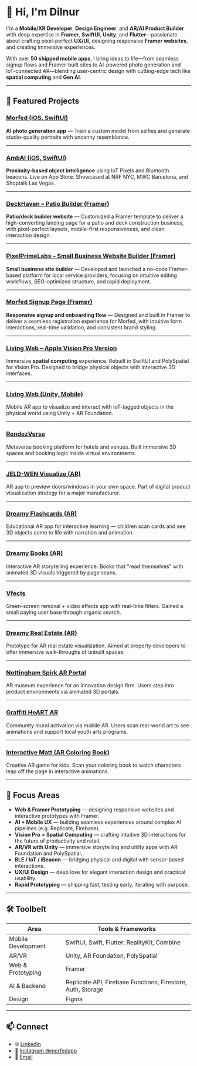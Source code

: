 # 👋 Hi, I'm Dilnur

I'm a **Mobile/XR Developer**, **Design Engineer**, and **AR/AI Product Builder** with deep expertise in **Framer**, **SwiftUI**, **Unity**, and **Flutter**—passionate about crafting pixel-perfect **UX/UI**, designing responsive **Framer websites**, and creating immersive experiences.

With over **50 shipped mobile apps**, I bring ideas to life—from seamless signup flows and Framer-built sites to AI-powered photo generation and IoT-connected AR—blending user-centric design with cutting-edge tech like **spatial computing** and **Gen AI**.

---


## 🚀 Featured Projects

### [Morfed (iOS, SwiftUI)](https://www.instagram.com/morfedapp)
**AI photo generation app** — Train a custom model from selfies and generate studio-quality portraits with uncanny resemblance.

---

### [AmbAI (iOS, SwiftUI)](https://apps.apple.com/us/app/ambai/id6736535568)
**Proximity-based object intelligence** using IoT Pixels and Bluetooth beacons. Live on App Store. Showcased at NRF NYC, MWC Barcelona, and Shoptalk Las Vegas.

---

### [DeckHaven – Patio Builder (Framer)](https://deckhaven.framer.website/)
**Patio/deck builder website** — Customized a Framer template to deliver a high-converting landing page for a patio and deck construction business, with pixel-perfect layouts, mobile-first responsiveness, and clean interaction design.

---

### [PixelPrimeLabs – Small Business Website Builder (Framer)](https://pixelprimelabs.com/)
**Small business site builder** — Developed and launched a no-code Framer-based platform for local service providers, focusing on intuitive editing workflows, SEO-optimized structure, and rapid deployment.

---

### [Morfed Signup Page (Framer)](https://www.morfed.app/)
**Responsive signup and onboarding flow** — Designed and built in Framer to deliver a seamless registration experience for Morfed, with intuitive form interactions, real-time validation, and consistent brand styling.

---

### [Living Web – Apple Vision Pro Version](https://www.linkedin.com/posts/wiliot_futureofretail-iot-innovation-activity-7188552765936226304-gwAz/)
Immersive **spatial computing** experience. Rebuilt in SwiftUI and PolySpatial for Vision Pro. Designed to bridge physical objects with interactive 3D interfaces.

---

### [Living Web (Unity, Mobile)](https://youtube.com/shorts/odj0cFzYHdU?si=PB2_I6BCz3PxOyki)
Mobile AR app to visualize and interact with IoT-tagged objects in the physical world using Unity + AR Foundation.

---

### [RendezVerse](https://x.com/rendezverseai/status/1597168309866180609)
Metaverse booking platform for hotels and venues. Built immersive 3D spaces and booking logic inside virtual environments.

---

### [JELD-WEN Visualize (AR)](https://youtu.be/2KllAdpLMqg?si=mFt3r3l7DQWBtNTk)
AR app to preview doors/windows in your own space. Part of digital product visualization strategy for a major manufacturer.

---

### [Dreamy Flashcards (AR)](https://youtu.be/g0ftDt3evX0)
Educational AR app for interactive learning — children scan cards and see 3D objects come to life with narration and animation.

---

### [Dreamy Books (AR)](https://youtu.be/suvqC6HugNo)
Interactive AR storytelling experience. Books that "read themselves" with animated 3D visuals triggered by page scans.

---

### [Vfects](https://youtu.be/TSyjn_qU8qk?si=yonajT4-d3g9aoVg)
Green-screen removal + video effects app with real-time filters. Gained a small paying user base through organic search.

---

### [Dreamy Real Estate (AR)](https://youtu.be/gF1Y1ifEUZ4)
Prototype for AR real estate visualization. Aimed at property developers to offer immersive walk-throughs of unbuilt spaces.

---

### [Nottingham Spirk AR Portal](https://youtu.be/1p9b79Z5qMU?si=CU_Yt7LVUf_MKcVl)
AR museum experience for an innovation design firm. Users step into product environments via animated 3D portals.

---

### [Graffiti HeART AR](https://youtu.be/Oh2tg-y_QqY?si=uyL_KF0euuPAciiL)
Community mural activation via mobile AR. Users scan real-world art to see animations and support local youth arts programs.

---

### [Interactive Matt (AR Coloring Book)](https://youtu.be/3Gm7ckTyBkc?si=142naZLkfYolaPRI)
Creative AR game for kids. Scan your coloring book to watch characters leap off the page in interactive animations.

---

## 🎯 Focus Areas

- **Web & Framer Prototyping** — designing responsive websites and interactive prototypes with Framer.  
- **AI + Mobile UX** — building seamless experiences around complex AI pipelines (e.g. Replicate, Firebase).  
- **Vision Pro + Spatial Computing** — crafting intuitive 3D interactions for the future of productivity and retail.  
- **AR/VR with Unity** — immersive storytelling and utility apps with AR Foundation and PolySpatial.  
- **BLE / IoT / iBeacon** — bridging physical and digital with sensor-based interactions.  
- **UX/UI Design** — deep love for elegant interaction design and practical usability.  
- **Rapid Prototyping** — shipping fast, testing early, iterating with purpose.  

---

## 🛠️ Toolbelt

| Area                | Tools & Frameworks                                             |
|---------------------|----------------------------------------------------------------|
| Mobile Development  | SwiftUI, Swift, Flutter, RealityKit, Combine                   |
| AR/VR               | Unity, AR Foundation, PolySpatial                              |
| Web & Prototyping   | Framer                                                         |
| AI & Backend        | Replicate API, Firebase Functions, Firestore, Auth, Storage    |
| Design              | Figma                                                          |

---


## 📫 Connect

- 🌐 [LinkedIn](https://www.linkedin.com/in/dilnuryuldashev)
- 📸 [Instagram @morfedapp](https://www.instagram.com/morfedapp)
- 📧 [Email](mailto:dilnuryuldashev@gmail.com)
